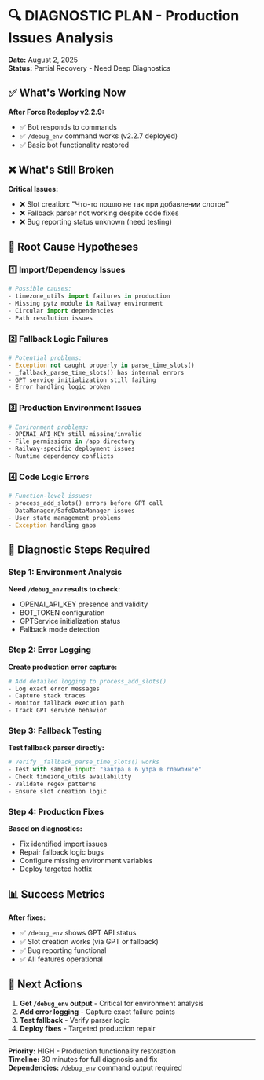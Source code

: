 # 🔍 DIAGNOSTIC PLAN - Production Issues Analysis

**Date:** August 2, 2025  
**Status:** Partial Recovery - Need Deep Diagnostics  

## ✅ What's Working Now

**After Force Redeploy v2.2.9:**
- ✅ Bot responds to commands
- ✅ `/debug_env` command works (v2.2.7 deployed)
- ✅ Basic bot functionality restored

## ❌ What's Still Broken

**Critical Issues:**
- ❌ Slot creation: "Что-то пошло не так при добавлении слотов"
- ❌ Fallback parser not working despite code fixes
- ❌ Bug reporting status unknown (need testing)

## 🎯 Root Cause Hypotheses

### 1️⃣ **Import/Dependency Issues**
```python
# Possible causes:
- timezone_utils import failures in production
- Missing pytz module in Railway environment
- Circular import dependencies
- Path resolution issues
```

### 2️⃣ **Fallback Logic Failures**
```python
# Potential problems:
- Exception not caught properly in parse_time_slots()
- _fallback_parse_time_slots() has internal errors
- GPT service initialization still failing
- Error handling logic broken
```

### 3️⃣ **Production Environment Issues**
```python
# Environment problems:
- OPENAI_API_KEY still missing/invalid
- File permissions in /app directory
- Railway-specific deployment issues
- Runtime dependency conflicts
```

### 4️⃣ **Code Logic Errors**
```python
# Function-level issues:
- process_add_slots() errors before GPT call
- DataManager/SafeDataManager issues
- User state management problems
- Exception handling gaps
```

## 🔬 Diagnostic Steps Required

### Step 1: Environment Analysis
**Need `/debug_env` results to check:**
- OPENAI_API_KEY presence and validity
- BOT_TOKEN configuration
- GPTService initialization status
- Fallback mode detection

### Step 2: Error Logging
**Create production error capture:**
```python
# Add detailed logging to process_add_slots()
- Log exact error messages
- Capture stack traces
- Monitor fallback execution path
- Track GPT service behavior
```

### Step 3: Fallback Testing
**Test fallback parser directly:**
```python
# Verify _fallback_parse_time_slots() works
- Test with sample input: "завтра в 6 утра в глэмпинге"
- Check timezone_utils availability
- Validate regex patterns
- Ensure slot creation logic
```

### Step 4: Production Fixes
**Based on diagnostics:**
- Fix identified import issues
- Repair fallback logic bugs  
- Configure missing environment variables
- Deploy targeted hotfix

## 📊 Success Metrics

**After fixes:**
- ✅ `/debug_env` shows GPT API status
- ✅ Slot creation works (via GPT or fallback)
- ✅ Bug reporting functional
- ✅ All features operational

## 🚨 Next Actions

1. **Get `/debug_env` output** - Critical for environment analysis
2. **Add error logging** - Capture exact failure points  
3. **Test fallback** - Verify parser logic
4. **Deploy fixes** - Targeted production repair

---

**Priority:** HIGH - Production functionality restoration  
**Timeline:** 30 minutes for full diagnosis and fix  
**Dependencies:** `/debug_env` command output required  